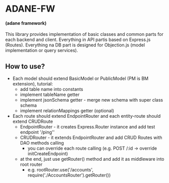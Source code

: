 # ADANE-FW
#### (adane framework)

This library provides implementation of basic classes and common parts for each backend and client.
Everything in API partis based on Express.js (Routes). Everything na DB part is designed for Objection.js (model implementation or query services).

## How to use?
* Each model should extend BasicModel or PublicModel (PM is BM extension), tutorial: 
    * add table name into constants 
    * implement tableName getter
    * implement jsonSchema getter - merge new schema with super class schema
    * implement relationMappings getter (optional)
* Each route should extend EndpointRouter and each entity-route should extend CRUDRoute
    * EndpointRouter - it creates Express.Router instance and add test endpoint '/ping''
    * CRUDRouter - it extends EndpointRouter and add CRUD Routes with DAO methods calling
        * you can override each route calling (e.g. POST /:id -> override initCreateEndpoint)
    * at the end, just use getRouter() method and add it as middleware into root router
        * e.g. rootRouter.use('/accounts', require('./AccountsRouter').getRouter())
    
